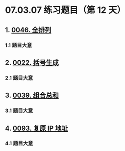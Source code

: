 # 07.03.07 练习题目（第 12 天）

## 1. [0046. 全排列](https://leetcode.cn/problems/permutations/)

### 1.1 题目大意



## 2. [0022. 括号生成](https://leetcode.cn/problems/generate-parentheses/)

### 2.1 题目大意



## 3. [0039. 组合总和](https://leetcode.cn/problems/combination-sum/)

### 3.1 题目大意

## 4. [0093. 复原 IP 地址](https://leetcode.cn/problems/restore-ip-addresses/)

### 4.1 题目大意
